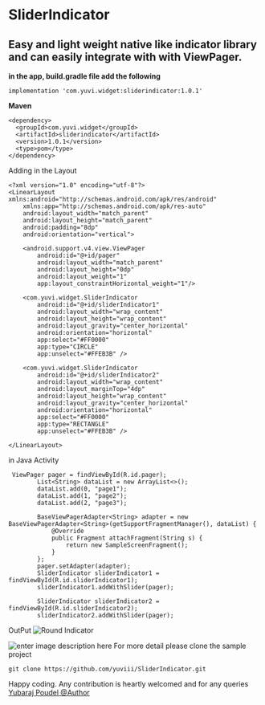 SliderIndicator
=========

## Easy and light weight native like indicator library and can easily integrate with with ViewPager.

**in the app, build.gradle file add the following**

 `implementation 'com.yuvi.widget:sliderindicator:1.0.1'`

**Maven**

    <dependency>
      <groupId>com.yuvi.widget</groupId>
      <artifactId>sliderindicator</artifactId>
      <version>1.0.1</version>
      <type>pom</type>
    </dependency>

Adding in the Layout

    <?xml version="1.0" encoding="utf-8"?>
    <LinearLayout xmlns:android="http://schemas.android.com/apk/res/android"
        xmlns:app="http://schemas.android.com/apk/res-auto"
        android:layout_width="match_parent"
        android:layout_height="match_parent"
        android:padding="8dp"
        android:orientation="vertical">
    
        <android.support.v4.view.ViewPager
            android:id="@+id/pager"
            android:layout_width="match_parent"
            android:layout_height="0dp"
            android:layout_weight="1"
            app:layout_constraintHorizontal_weight="1"/>
    
        <com.yuvi.widget.SliderIndicator
            android:id="@+id/sliderIndicator1"
            android:layout_width="wrap_content"
            android:layout_height="wrap_content"
            android:layout_gravity="center_horizontal"
            android:orientation="horizontal"
            app:select="#FF0000"
            app:type="CIRCLE"
            app:unselect="#FFEB3B" />
    
        <com.yuvi.widget.SliderIndicator
            android:id="@+id/sliderIndicator2"
            android:layout_width="wrap_content"
            android:layout_marginTop="4dp"
            android:layout_height="wrap_content"
            android:layout_gravity="center_horizontal"
            android:orientation="horizontal"
            app:select="#FF0000"
            app:type="RECTANGLE"
            app:unselect="#FFEB3B" />
    
    </LinearLayout>

in Java Activity 
 

     ViewPager pager = findViewById(R.id.pager);
            List<String> dataList = new ArrayList<>();
            dataList.add(0, "page1");
            dataList.add(1, "page2");
            dataList.add(2, "page3");
    
            BaseViewPagerAdapter<String> adapter = new BaseViewPagerAdapter<String>(getSupportFragmentManager(), dataList) {
                @Override
                public Fragment attachFragment(String s) {
                    return new SampleScreenFragment();
                }
            };
            pager.setAdapter(adapter);
            SliderIndicator sliderIndicator1 = findViewById(R.id.sliderIndicator1);
            sliderIndicator1.addWithSlider(pager);
    
            SliderIndicator sliderIndicator2 = findViewById(R.id.sliderIndicator2);
            sliderIndicator2.addWithSlider(pager);

OutPut
![Round Indicator](https://github.com/yuviii/SliderIndicator/blob/master/device-2018-05-25-082444.png?raw=true)

![enter image description here](https://github.com/yuviii/SliderIndicator/blob/master/device-2018-05-25-082548.png?raw=true)
For more detail please clone the sample project 

    git clone https://github.com/yuviii/SliderIndicator.git


Happy coding. Any contribution is heartly welcomed and for any queries
[Yubaraj Poudel @Author](yubarajpoudel708@gmail.com)

